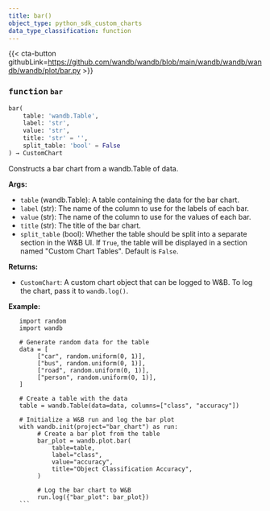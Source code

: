 ```yaml
---
title: bar()
object_type: python_sdk_custom_charts
data_type_classification: function
---
```


{{< cta-button githubLink=https://github.com/wandb/wandb/blob/main/wandb/wandb/wandb/wandb/plot/bar.py >}}




### <kbd>function</kbd> `bar`

```python
bar(
    table: 'wandb.Table',
    label: 'str',
    value: 'str',
    title: 'str' = '',
    split_table: 'bool' = False
) → CustomChart
```

Constructs a bar chart from a wandb.Table of data. 



**Args:**
 
 - `table` (wandb.Table):  A table containing the data for the bar chart. 
 - `label` (str):  The name of the column to use for the labels of each bar. 
 - `value` (str):  The name of the column to use for the values of each bar. 
 - `title` (str):  The title of the bar chart. 
 - `split_table` (bool):  Whether the table should be split into a separate section  in the W&B UI. If `True`, the table will be displayed in a section named  "Custom Chart Tables". Default is `False`. 



**Returns:**
 
 - `CustomChart`:  A custom chart object that can be logged to W&B. To log the  chart, pass it to `wandb.log()`. 



**Example:**
 ```
    import random
    import wandb

    # Generate random data for the table
    data = [
         ["car", random.uniform(0, 1)],
         ["bus", random.uniform(0, 1)],
         ["road", random.uniform(0, 1)],
         ["person", random.uniform(0, 1)],
    ]

    # Create a table with the data
    table = wandb.Table(data=data, columns=["class", "accuracy"])

    # Initialize a W&B run and log the bar plot
    with wandb.init(project="bar_chart") as run:
         # Create a bar plot from the table
         bar_plot = wandb.plot.bar(
             table=table,
             label="class",
             value="accuracy",
             title="Object Classification Accuracy",
         )

         # Log the bar chart to W&B
         run.log({"bar_plot": bar_plot})
    ``` 
